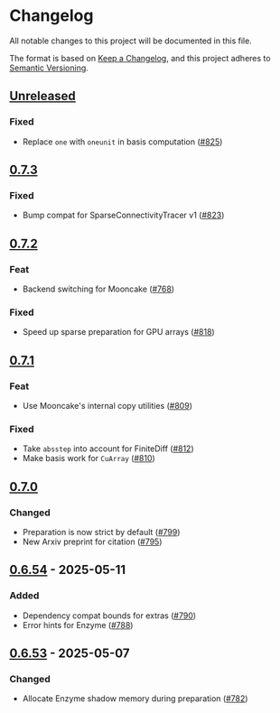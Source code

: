 # Changelog

All notable changes to this project will be documented in this file.

The format is based on [Keep a Changelog](https://keepachangelog.com/en/1.1.0/),
and this project adheres to [Semantic Versioning](https://semver.org/spec/v2.0.0.html).

## [Unreleased]

### Fixed

- Replace `one` with `oneunit` in basis computation ([#825])

## [0.7.3]

### Fixed

- Bump compat for SparseConnectivityTracer v1 ([#823])

## [0.7.2]

### Feat

- Backend switching for Mooncake ([#768])

### Fixed

- Speed up sparse preparation for GPU arrays ([#818])

## [0.7.1]

### Feat

- Use Mooncake's internal copy utilities ([#809])

### Fixed

- Take `absstep` into account for FiniteDiff ([#812])
- Make basis work for `CuArray` ([#810])

## [0.7.0]

### Changed

- Preparation is now strict by default ([#799])
- New Arxiv preprint for citation ([#795])

## [0.6.54] - 2025-05-11

### Added

- Dependency compat bounds for extras ([#790])
- Error hints for Enzyme ([#788])

## [0.6.53] - 2025-05-07

### Changed

- Allocate Enzyme shadow memory during preparation ([#782])

[unreleased]: https://github.com/JuliaDiff/DifferentiationInterface.jl/compare/DifferentiationInterface-v0.7.3...main
[0.7.3]: https://github.com/JuliaDiff/DifferentiationInterface.jl/compare/DifferentiationInterface-v0.7.2...DifferentiationInterface-v0.7.3
[0.7.2]: https://github.com/JuliaDiff/DifferentiationInterface.jl/compare/DifferentiationInterface-v0.7.1...DifferentiationInterface-v0.7.2
[0.7.1]: https://github.com/JuliaDiff/DifferentiationInterface.jl/compare/DifferentiationInterface-v0.7.0...DifferentiationInterface-v0.7.1
[0.7.0]: https://github.com/JuliaDiff/DifferentiationInterface.jl/compare/DifferentiationInterface-v0.6.54...DifferentiationInterface-v0.7.0
[0.6.54]: https://github.com/JuliaDiff/DifferentiationInterface.jl/compare/DifferentiationInterface-v0.6.53...DifferentiationInterface-v0.6.54
[0.6.53]: https://github.com/JuliaDiff/DifferentiationInterface.jl/compare/DifferentiationInterface-v0.6.52...DifferentiationInterface-v0.6.53

[#825]: https://github.com/JuliaDiff/DifferentiationInterface.jl/pull/825
[#823]: https://github.com/JuliaDiff/DifferentiationInterface.jl/pull/823
[#818]: https://github.com/JuliaDiff/DifferentiationInterface.jl/pull/818
[#812]: https://github.com/JuliaDiff/DifferentiationInterface.jl/pull/812
[#810]: https://github.com/JuliaDiff/DifferentiationInterface.jl/pull/810
[#809]: https://github.com/JuliaDiff/DifferentiationInterface.jl/pull/809
[#799]: https://github.com/JuliaDiff/DifferentiationInterface.jl/pull/799
[#795]: https://github.com/JuliaDiff/DifferentiationInterface.jl/pull/795
[#790]: https://github.com/JuliaDiff/DifferentiationInterface.jl/pull/790
[#788]: https://github.com/JuliaDiff/DifferentiationInterface.jl/pull/788
[#782]: https://github.com/JuliaDiff/DifferentiationInterface.jl/pull/782
[#768]: https://github.com/JuliaDiff/DifferentiationInterface.jl/pull/768